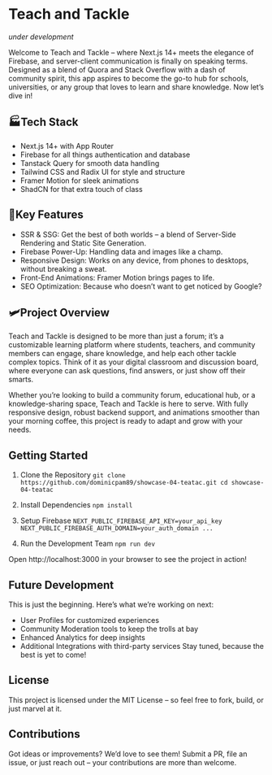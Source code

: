 # **Teach and Tackle**

_under development_

Welcome to Teach and Tackle – where Next.js 14+ meets the elegance of Firebase, and server-client communication is finally on speaking terms. Designed as a blend of Quora and Stack Overflow with a dash of community spirit, this app aspires to become the go-to hub for schools, universities, or any group that loves to learn and share knowledge. Now let’s dive in!

## 🏭**Tech Stack**

- Next.js 14+ with App Router
- Firebase for all things authentication and database
- Tanstack Query for smooth data handling
- Tailwind CSS and Radix UI for style and structure
- Framer Motion for sleek animations
- ShadCN for that extra touch of class

## 🌟**Key Features**

- SSR & SSG: Get the best of both worlds – a blend of Server-Side Rendering and Static Site Generation.
- Firebase Power-Up: Handling data and images like a champ.
- Responsive Design: Works on any device, from phones to desktops, without breaking a sweat.
- Front-End Animations: Framer Motion brings pages to life.
- SEO Optimization: Because who doesn’t want to get noticed by Google?

## 🛩️**Project Overview**

Teach and Tackle is designed to be more than just a forum; it’s a customizable learning platform where students, teachers, and community members can engage, share knowledge, and help each other tackle complex topics. Think of it as your digital classroom and discussion board, where everyone can ask questions, find answers, or just show off their smarts.

Whether you’re looking to build a community forum, educational hub, or a knowledge-sharing space, Teach and Tackle is here to serve. With fully responsive design, robust backend support, and animations smoother than your morning coffee, this project is ready to adapt and grow with your needs.

## Getting Started

1. Clone the Repository
   `git clone https://github.com/dominicpam89/showcase-04-teatac.git
cd showcase-04-teatac`

2. Install Dependencies
   `npm install`

3. Setup Firebase
   `NEXT_PUBLIC_FIREBASE_API_KEY=your_api_key
NEXT_PUBLIC_FIREBASE_AUTH_DOMAIN=your_auth_domain
...`

4. Run the Development Team
   `npm run dev`

Open http://localhost:3000 in your browser to see the project in action!

## Future Development

This is just the beginning. Here’s what we’re working on next:

- User Profiles for customized experiences
- Community Moderation tools to keep the trolls at bay
- Enhanced Analytics for deep insights
- Additional Integrations with third-party services
  Stay tuned, because the best is yet to come!

## License

This project is licensed under the MIT License – so feel free to fork, build, or just marvel at it.

## Contributions

Got ideas or improvements? We’d love to see them! Submit a PR, file an issue, or just reach out – your contributions are more than welcome.
